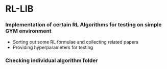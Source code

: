 # RL-LIB
### Implementation of certain RL Algorithms for testing on simple GYM environment
* Sorting out some RL formulae and collecting related papers
* Providing hyperparameters for testing

### Checking individual algorithm folder
